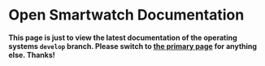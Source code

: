 # Open Smartwatch Documentation

**This page is just to view the latest documentation of the operating systems `develop` branch. Please switch to [the primary page](https://open-smartwatch.github.io/) for anything else. Thanks!**